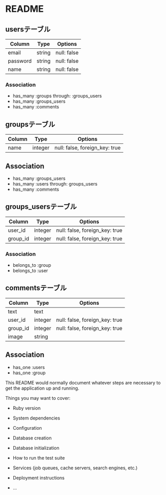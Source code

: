 # README
## usersテーブル
|Column|Type|Options|
|------|----|-------|
|email|string|null: false|
|password|string|null: false|
|name|string|null: false|
### Association
- has_many :groups through: :groups_users
- has_many :groups_users
- has_many :comments

## groupsテーブル
|Column|Type|Options|
|------|----|-------|
|name|integer|null: false, foreign_key: true|
## Association
- has_many :groups_users
- has_many :users through: groups_users
- has_many :comments
## groups_usersテーブル

|Column|Type|Options|
|------|----|-------|
|user_id|integer|null: false, foreign_key: true|
|group_id|integer|null: false, foreign_key: true|

### Association
- belongs_to :group
- belongs_to :user
## commentsテーブル
|Column|Type|Options|
|------|----|-------|
|text|text||
|user_id|integer|null: false, foreign_key: true|
|group_id|integer|null: false, foreign_key: true|
|image|string|
## Association
- has_one :users
- has_one :group


This README would normally document whatever steps are necessary to get the
application up and running.

Things you may want to cover:

* Ruby version

* System dependencies

* Configuration

* Database creation

* Database initialization

* How to run the test suite

* Services (job queues, cache servers, search engines, etc.)

* Deployment instructions

* ...

